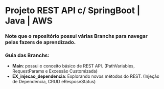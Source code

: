 # Projeto REST API c/ SpringBoot | Java | AWS

### Note que o repositório possui várias Branchs para navegar pelas fazers de aprendizado.

### Guia das Branchs:
- **Main**: possui o conceito básico de REST API. (PathVariables, RequestParams e Excessão Customizada)
- **EX_injecao_dependencia**: Explorando novos métodos do REST. (Injeção de Dependencia, CRUD eResposeStatus)
